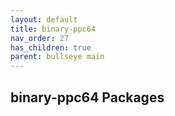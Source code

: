 ```yaml
---
layout: default
title: binary-ppc64
nav_order: 27
has_children: true
parent: bullseye main
---
```


## binary-ppc64 Packages

